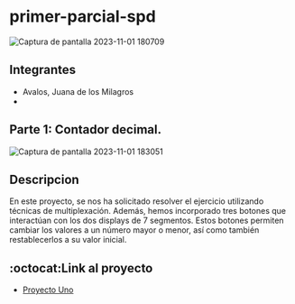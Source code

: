 # primer-parcial-spd
![Captura de pantalla 2023-11-01 180709](https://github.com/Milagros-avalos/primer-parcial-spd/assets/93937678/16a0e228-c27e-49cd-b114-fc275222b4c6)

## Integrantes
- Avalos, Juana de los Milagros
- 

## Parte 1: Contador decimal.
![Captura de pantalla 2023-11-01 183051](https://github.com/Milagros-avalos/primer-parcial-spd/assets/93937678/42c3c26b-d38e-4db1-a45f-418997e12615)



## Descripcion 
En este proyecto, se nos ha solicitado resolver el ejercicio utilizando técnicas de multiplexación. Además, hemos incorporado tres botones que interactúan con los dos displays de 7 segmentos. Estos botones permiten cambiar los valores a un número mayor o menor, así como también restablecerlos a su valor inicial.

## :octocat:Link al proyecto
- [Proyecto Uno](https://github.com/Milagros-avalos/primer-parcial-spd/tree/main/primera-parte-arduino)
